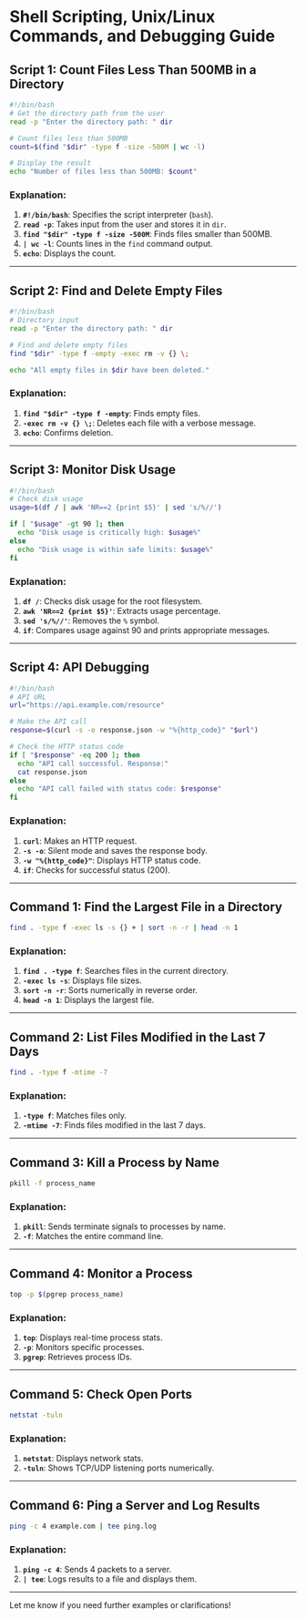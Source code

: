 
# Shell Scripting, Unix/Linux Commands, and Debugging Guide

## Script 1: Count Files Less Than 500MB in a Directory

```bash
#!/bin/bash
# Get the directory path from the user
read -p "Enter the directory path: " dir

# Count files less than 500MB
count=$(find "$dir" -type f -size -500M | wc -l)

# Display the result
echo "Number of files less than 500MB: $count"
```

### Explanation:
1. **`#!/bin/bash`**: Specifies the script interpreter (`bash`).
2. **`read -p`**: Takes input from the user and stores it in `dir`.
3. **`find "$dir" -type f -size -500M`**: Finds files smaller than 500MB.
4. **`| wc -l`**: Counts lines in the `find` command output.
5. **`echo`**: Displays the count.

---

## Script 2: Find and Delete Empty Files

```bash
#!/bin/bash
# Directory input
read -p "Enter the directory path: " dir

# Find and delete empty files
find "$dir" -type f -empty -exec rm -v {} \;

echo "All empty files in $dir have been deleted."
```

### Explanation:
1. **`find "$dir" -type f -empty`**: Finds empty files.
2. **`-exec rm -v {} \;`**: Deletes each file with a verbose message.
3. **`echo`**: Confirms deletion.

---

## Script 3: Monitor Disk Usage

```bash
#!/bin/bash
# Check disk usage
usage=$(df / | awk 'NR==2 {print $5}' | sed 's/%//')

if [ "$usage" -gt 90 ]; then
  echo "Disk usage is critically high: $usage%"
else
  echo "Disk usage is within safe limits: $usage%"
fi
```

### Explanation:
1. **`df /`**: Checks disk usage for the root filesystem.
2. **`awk 'NR==2 {print $5}'`**: Extracts usage percentage.
3. **`sed 's/%//'`**: Removes the `%` symbol.
4. **`if`**: Compares usage against 90 and prints appropriate messages.

---

## Script 4: API Debugging

```bash
#!/bin/bash
# API URL
url="https://api.example.com/resource"

# Make the API call
response=$(curl -s -o response.json -w "%{http_code}" "$url")

# Check the HTTP status code
if [ "$response" -eq 200 ]; then
  echo "API call successful. Response:"
  cat response.json
else
  echo "API call failed with status code: $response"
fi
```

### Explanation:
1. **`curl`**: Makes an HTTP request.
2. **`-s -o`**: Silent mode and saves the response body.
3. **`-w "%{http_code}"`**: Displays HTTP status code.
4. **`if`**: Checks for successful status (200).

---

## Command 1: Find the Largest File in a Directory

```bash
find . -type f -exec ls -s {} + | sort -n -r | head -n 1
```

### Explanation:
1. **`find . -type f`**: Searches files in the current directory.
2. **`-exec ls -s`**: Displays file sizes.
3. **`sort -n -r`**: Sorts numerically in reverse order.
4. **`head -n 1`**: Displays the largest file.

---

## Command 2: List Files Modified in the Last 7 Days

```bash
find . -type f -mtime -7
```

### Explanation:
1. **`-type f`**: Matches files only.
2. **`-mtime -7`**: Finds files modified in the last 7 days.

---

## Command 3: Kill a Process by Name

```bash
pkill -f process_name
```

### Explanation:
1. **`pkill`**: Sends terminate signals to processes by name.
2. **`-f`**: Matches the entire command line.

---

## Command 4: Monitor a Process

```bash
top -p $(pgrep process_name)
```

### Explanation:
1. **`top`**: Displays real-time process stats.
2. **`-p`**: Monitors specific processes.
3. **`pgrep`**: Retrieves process IDs.

---

## Command 5: Check Open Ports

```bash
netstat -tuln
```

### Explanation:
1. **`netstat`**: Displays network stats.
2. **`-tuln`**: Shows TCP/UDP listening ports numerically.

---

## Command 6: Ping a Server and Log Results

```bash
ping -c 4 example.com | tee ping.log
```

### Explanation:
1. **`ping -c 4`**: Sends 4 packets to a server.
2. **`| tee`**: Logs results to a file and displays them.

---

Let me know if you need further examples or clarifications!

